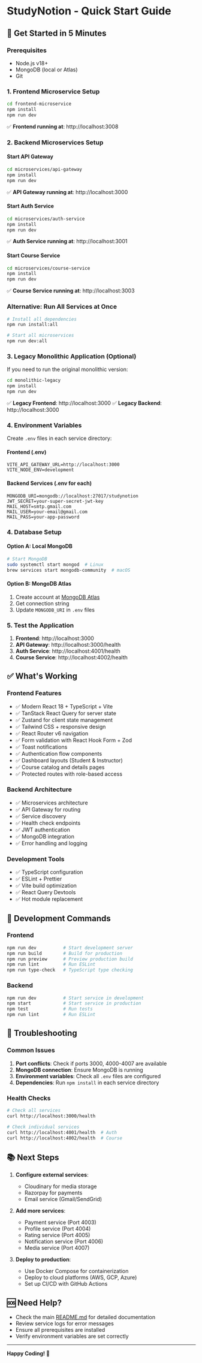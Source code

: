 # StudyNotion - Quick Start Guide

## 🚀 Get Started in 5 Minutes

### Prerequisites
- Node.js v18+
- MongoDB (local or Atlas)
- Git

### 1. Frontend Microservice Setup
```bash
cd frontend-microservice
npm install
npm run dev
```
✅ **Frontend running at**: http://localhost:3008

### 2. Backend Microservices Setup

#### Start API Gateway
```bash
cd microservices/api-gateway
npm install
npm run dev
```
✅ **API Gateway running at**: http://localhost:3000

#### Start Auth Service
```bash
cd microservices/auth-service
npm install
npm run dev
```
✅ **Auth Service running at**: http://localhost:3001

#### Start Course Service
```bash
cd microservices/course-service
npm install
npm run dev
```
✅ **Course Service running at**: http://localhost:3003

### Alternative: Run All Services at Once
```bash
# Install all dependencies
npm run install:all

# Start all microservices
npm run dev:all
```

### 3. Legacy Monolithic Application (Optional)
If you need to run the original monolithic version:
```bash
cd monolithic-legacy
npm install
npm run dev
```
✅ **Legacy Frontend**: http://localhost:3000
✅ **Legacy Backend**: http://localhost:3000

### 4. Environment Variables

Create `.env` files in each service directory:

#### Frontend (.env)
```env
VITE_API_GATEWAY_URL=http://localhost:3000
VITE_NODE_ENV=development
```

#### Backend Services (.env for each)
```env
MONGODB_URI=mongodb://localhost:27017/studynotion
JWT_SECRET=your-super-secret-jwt-key
MAIL_HOST=smtp.gmail.com
MAIL_USER=your-email@gmail.com
MAIL_PASS=your-app-password
```

### 4. Database Setup

#### Option A: Local MongoDB
```bash
# Start MongoDB
sudo systemctl start mongod  # Linux
brew services start mongodb-community  # macOS
```

#### Option B: MongoDB Atlas
1. Create account at [MongoDB Atlas](https://cloud.mongodb.com)
2. Get connection string
3. Update `MONGODB_URI` in `.env` files

### 5. Test the Application

1. **Frontend**: http://localhost:3000
2. **API Gateway**: http://localhost:3000/health
3. **Auth Service**: http://localhost:4001/health
4. **Course Service**: http://localhost:4002/health

## ✅ What's Working

### Frontend Features
- ✅ Modern React 18 + TypeScript + Vite
- ✅ TanStack React Query for server state
- ✅ Zustand for client state management
- ✅ Tailwind CSS + responsive design
- ✅ React Router v6 navigation
- ✅ Form validation with React Hook Form + Zod
- ✅ Toast notifications
- ✅ Authentication flow components
- ✅ Dashboard layouts (Student & Instructor)
- ✅ Course catalog and details pages
- ✅ Protected routes with role-based access

### Backend Architecture
- ✅ Microservices architecture
- ✅ API Gateway for routing
- ✅ Service discovery
- ✅ Health check endpoints
- ✅ JWT authentication
- ✅ MongoDB integration
- ✅ Error handling and logging

### Development Tools
- ✅ TypeScript configuration
- ✅ ESLint + Prettier
- ✅ Vite build optimization
- ✅ React Query Devtools
- ✅ Hot module replacement

## 🔧 Development Commands

### Frontend
```bash
npm run dev          # Start development server
npm run build        # Build for production
npm run preview      # Preview production build
npm run lint         # Run ESLint
npm run type-check   # TypeScript type checking
```

### Backend
```bash
npm run dev          # Start service in development
npm start            # Start service in production
npm test             # Run tests
npm run lint         # Run ESLint
```

## 🐛 Troubleshooting

### Common Issues

1. **Port conflicts**: Check if ports 3000, 4000-4007 are available
2. **MongoDB connection**: Ensure MongoDB is running
3. **Environment variables**: Check all `.env` files are configured
4. **Dependencies**: Run `npm install` in each service directory

### Health Checks
```bash
# Check all services
curl http://localhost:3000/health

# Check individual services
curl http://localhost:4001/health  # Auth
curl http://localhost:4002/health  # Course
```

## 📚 Next Steps

1. **Configure external services**:
   - Cloudinary for media storage
   - Razorpay for payments
   - Email service (Gmail/SendGrid)

2. **Add more services**:
   - Payment service (Port 4003)
   - Profile service (Port 4004)
   - Rating service (Port 4005)
   - Notification service (Port 4006)
   - Media service (Port 4007)

3. **Deploy to production**:
   - Use Docker Compose for containerization
   - Deploy to cloud platforms (AWS, GCP, Azure)
   - Set up CI/CD with GitHub Actions

## 🆘 Need Help?

- Check the main [README.md](./README.md) for detailed documentation
- Review service logs for error messages
- Ensure all prerequisites are installed
- Verify environment variables are set correctly

---

**Happy Coding! 🚀**
